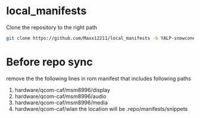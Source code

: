 # local_manifests
Clone the repository to the right path

```bash
git clone https://github.com/Maxx12211/local_manifests -b YALP-snowcone .repo/local_manifests
```
# Before repo sync 
remove the the following lines in rom manifest that includes following paths
1. hardware/qcom-caf/msm8996/display
2. hardware/qcom-caf/msm8996/audio
3. hardware/qcom-caf/msm8996/media
4. hardware/qcom-caf/wlan
the location will be .repo/manifests/snippets
